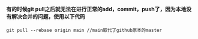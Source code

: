 #### 有的时候git pull之后就无法在进行正常的add，commit，push了，因为本地没有解决合并的问题，使用以下代码
```
git pull --rebase origin main //main取代了github原本的master
```

